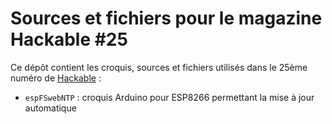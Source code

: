Sources et fichiers pour le magazine Hackable #25
=================================================

Ce dépôt contient les croquis, sources et fichiers utilisés dans le 25ème numéro de [Hackable](http://www.hackable.fr/) :

* `espFSwebNTP` : croquis Arduino pour ESP8266 permettant la mise à jour automatique

